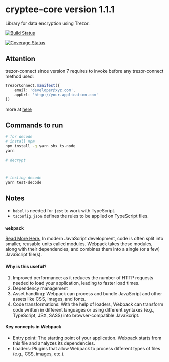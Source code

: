 # cryptee-core version 1.1.1

Library for data encryption using Trezor.

[![Build Status](https://travis-ci.com/crypteeio/cryptee-core.svg?branch=master)](https://travis-ci.com/crypteeio/cryptee-core)

[![Coverage Status](https://coveralls.io/repos/github/LukasRada/cryptee-core/badge.svg?branch=master)](https://coveralls.io/github/LukasRada/cryptee-core?branch=master)

## Attention

trezor-connect since version 7 requires to invoke before any trezor-connect method used:

```ts
TrezorConnect.manifest({
    email: 'developer@xyz.com',
    appUrl: 'http://your.application.com'
})
```

more at [here](https://github.com/trezor/connect/blob/develop/docs/index.md)

## Commands to run

```bash
# for decode
# install npm
npm install -g yarn shx ts-node
yarn

# decrypt



# testing decode
yarn test-decode
```

## Notes

- `babel` is needed for `jest` to work with TypeScript.
- `tsconfig.json` defines the rules to be applied on TypeScript files.

### `webpack`

[Read More Here.](https://medium.com/sessionstack-blog/how-javascript-works-a-deep-dive-into-webpack-cbc9c169eed7)
In modern JavaScript development, code is often split into smaller, reusable units called modules.
Webpack takes these modules, along with their dependencies, and combines them into a single (or a few) JavaScript file(s).

#### Why is this useful?

1. Improved performance: as it reduces the number of HTTP requests needed to load your application, leading to faster load times.
2. Dependency management
3. Asset handling: Webpack can process and bundle JavaScript and other assets like CSS, images, and fonts.
4. Code transformations: With the help of loaders, Webpack can transform code written in different languages or using different syntaxes (e.g., TypeScript, JSX, SASS) into browser-compatible JavaScript.

#### Key concepts in Webpack

- Entry point: The starting point of your application. Webpack starts from this file and analyzes its dependencies.
- Loaders: Plugins that allow Webpack to process different types of files (e.g., CSS, images, etc.).

